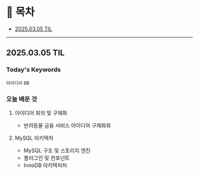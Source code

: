 # 📌 목차
- [2025.03.05 TIL](#20250305-til)


---

## 2025.03.05 TIL

### Today's Keywords
`아이디어` `DB`

### 오늘 배운 것

1. 아이디어 회의 및 구체화
    - 반려동물 금융 서비스 아이디어 구체화화

2. MySQL 아키텍처
    - MySQL 구조 및 스토리지 엔진
    - 플러그인 및 컨포넌트
    - InnoDB 아키텍처처

